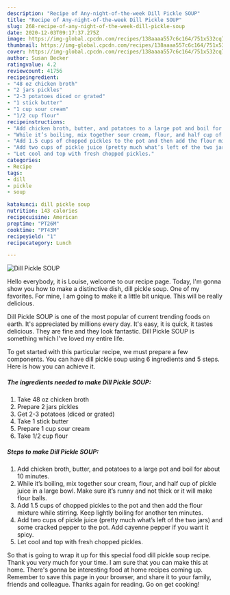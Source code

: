 ```yaml
---
description: "Recipe of Any-night-of-the-week Dill Pickle SOUP"
title: "Recipe of Any-night-of-the-week Dill Pickle SOUP"
slug: 268-recipe-of-any-night-of-the-week-dill-pickle-soup
date: 2020-12-03T09:17:37.275Z
image: https://img-global.cpcdn.com/recipes/138aaaa557c6c164/751x532cq70/dill-pickle-soup-recipe-main-photo.jpg
thumbnail: https://img-global.cpcdn.com/recipes/138aaaa557c6c164/751x532cq70/dill-pickle-soup-recipe-main-photo.jpg
cover: https://img-global.cpcdn.com/recipes/138aaaa557c6c164/751x532cq70/dill-pickle-soup-recipe-main-photo.jpg
author: Susan Becker
ratingvalue: 4.2
reviewcount: 41756
recipeingredient:
- "48 oz chicken broth"
- "2 jars pickles"
- "2-3 potatoes diced or grated"
- "1 stick butter"
- "1 cup sour cream"
- "1/2 cup flour"
recipeinstructions:
- "Add chicken broth, butter, and potatoes to a large pot and boil for about 10 minutes."
- "While it’s boiling, mix together sour cream, flour, and half cup of pickle juice in a large bowl. Make sure it’s runny and not thick or it will make flour balls."
- "Add 1.5 cups of chopped pickles to the pot and then add the flour mixture while stirring. Keep lightly boiling for another ten minutes."
- "Add two cups of pickle juice (pretty much what’s left of the two jars) and some cracked pepper to the pot. Add cayenne pepper if you want it spicy."
- "Let cool and top with fresh chopped pickles."
categories:
- Recipe
tags:
- dill
- pickle
- soup

katakunci: dill pickle soup 
nutrition: 143 calories
recipecuisine: American
preptime: "PT26M"
cooktime: "PT43M"
recipeyield: "1"
recipecategory: Lunch

---
```



![Dill Pickle SOUP](https://img-global.cpcdn.com/recipes/138aaaa557c6c164/751x532cq70/dill-pickle-soup-recipe-main-photo.jpg)

Hello everybody, it is Louise, welcome to our recipe page. Today, I'm gonna show you how to make a distinctive dish, dill pickle soup. One of my favorites. For mine, I am going to make it a little bit unique. This will be really delicious.

Dill Pickle SOUP is one of the most popular of current trending foods on earth. It's appreciated by millions every day. It's easy, it is quick, it tastes delicious. They are fine and they look fantastic. Dill Pickle SOUP is something which I've loved my entire life.




To get started with this particular recipe, we must prepare a few components. You can have dill pickle soup using 6 ingredients and 5 steps. Here is how you can achieve it.

<!--inarticleads1-->

##### The ingredients needed to make Dill Pickle SOUP:

1. Take 48 oz chicken broth
1. Prepare 2 jars pickles
1. Get 2-3 potatoes (diced or grated)
1. Take 1 stick butter
1. Prepare 1 cup sour cream
1. Take 1/2 cup flour




<!--inarticleads2-->

##### Steps to make Dill Pickle SOUP:

1. Add chicken broth, butter, and potatoes to a large pot and boil for about 10 minutes.
1. While it’s boiling, mix together sour cream, flour, and half cup of pickle juice in a large bowl. Make sure it’s runny and not thick or it will make flour balls.
1. Add 1.5 cups of chopped pickles to the pot and then add the flour mixture while stirring. Keep lightly boiling for another ten minutes.
1. Add two cups of pickle juice (pretty much what’s left of the two jars) and some cracked pepper to the pot. Add cayenne pepper if you want it spicy.
1. Let cool and top with fresh chopped pickles.




So that is going to wrap it up for this special food dill pickle soup recipe. Thank you very much for your time. I am sure that you can make this at home. There's gonna be interesting food at home recipes coming up. Remember to save this page in your browser, and share it to your family, friends and colleague. Thanks again for reading. Go on get cooking!
